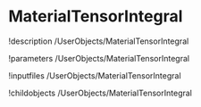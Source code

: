<!-- MOOSE Documentation Stub: Remove this when content is added. -->

# MaterialTensorIntegral
!description /UserObjects/MaterialTensorIntegral

!parameters /UserObjects/MaterialTensorIntegral

!inputfiles /UserObjects/MaterialTensorIntegral

!childobjects /UserObjects/MaterialTensorIntegral
